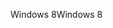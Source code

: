 <span data-ttu-id="627b4-101">Windows 8</span><span class="sxs-lookup"><span data-stu-id="627b4-101">Windows 8</span></span>